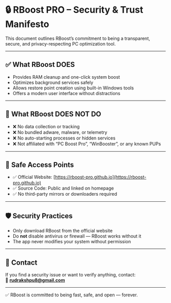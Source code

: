 # 🔒 RBoost PRO – Security & Trust Manifesto

This document outlines RBoost’s commitment to being a transparent, secure, and privacy-respecting PC optimization tool.

---

## ✅ What RBoost **DOES**

- Provides RAM cleanup and one-click system boost
- Optimizes background services safely
- Allows restore point creation using built-in Windows tools
- Offers a modern user interface without distractions

---

## 🚫 What RBoost **DOES NOT DO**

- ❌ No data collection or tracking
- ❌ No bundled adware, malware, or telemetry
- ❌ No auto-starting processes or hidden services
- ❌ Not affiliated with “PC Boost Pro”, “WinBooster”, or any known PUPs

---

## 🔗 Safe Access Points

- ✅ Official Website: [https://rboost-pro.github.io](https://rboost-pro.github.io)
- ✅ Source Code: Public and linked on homepage
- ✅ No third-party mirrors or downloaders required

---

## 🛡️ Security Practices

- Only download RBoost from the official website
- Do **not** disable antivirus or firewall — RBoost works without it
- The app never modifies your system without permission

---

## 🤝 Contact

If you find a security issue or want to verify anything, contact:  
📧 **rudrakshpu8@gmail.com**

---

✅ RBoost is committed to being fast, safe, and open — forever.
